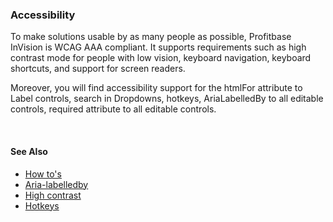 
### Accessibility

To make solutions usable by as many people as possible, Profitbase InVision is WCAG AAA compliant. It supports requirements such as high contrast mode for people with low vision, keyboard navigation, keyboard shortcuts, and support for screen readers. 

Moreover, you will find accessibility support for the htmlFor attribute to Label controls, search in Dropdowns, hotkeys, AriaLabelledBy to all editable controls, required attribute to all editable controls.

<br/>

#### See Also

- [How to's](howto.md)
- [Aria-labelledby](aria.md)
- [High contrast](highcontrast.md)
- [Hotkeys](hotkey.md)

